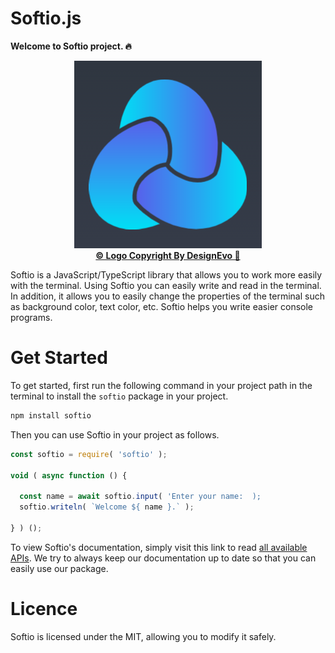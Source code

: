 # Softio.js
**Welcome to Softio project. 🔥**
<p align="center">
  <img src="https://github.com/AryaFardmanesh/softio/blob/main/logo/logo-300x300.png" alt="The softio logo." />
  <br />
  <a href="https://www.designevo.com/" title="Free Online Logo Maker"><b>&copy; Logo Copyright By DesignEvo 🙏</b></a>
</p>

Softio is a JavaScript/TypeScript library that allows you to work more easily with the terminal.
Using Softio you can easily write and read in the terminal.
In addition, it allows you to easily change the properties of the terminal such as background color, text color, etc.
Softio helps you write easier console programs.

# Get Started

To get started, first run the following command in your project path in the terminal to install the `softio` package in your project.
```sh
npm install softio
```
Then you can use Softio in your project as follows.
```js
const softio = require( 'softio' );

void ( async function () {

  const name = await softio.input( 'Enter your name:  );
  softio.writeln( `Welcome ${ name }.` );

} ) ();
```
To view Softio's documentation, simply visit this link to read <a href="https://github.com/AryaFardmanesh/softio/blob/main/DOCS/api.md">all available APIs</a>. We try to always keep our documentation up to date so that you can easily use our package.

# Licence
Softio is licensed under the MIT, allowing you to modify it safely.
